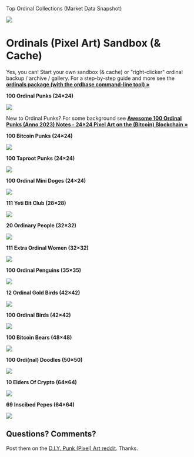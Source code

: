 
Top Ordinal Collections (Market Data Snapshot)

![](i/ordinals-market-data.png)




# Ordinals (Pixel Art) Sandbox (& Cache)


Yes, you can!
Start your own
sandbox (& cache) or "right-clicker" ordinal backup / archive / gallery.
For a step-by-step guide and more see
the [**ordinals package (with the ordbase command-line tool) »**](ordinals)





**100 Ordinal Punks (24×24)**

![](i/ordinalpunks.png)


New to Ordinal Punks? For some background see [**Awesome 100 Ordinal Punks (Anno 2023) Notes - 24×24 Pixel Art on the (Bitcoin) Blockchain »**](https://github.com/cryptopunksnotdead/cryptopunks/tree/master/awesome-ordinalpunks)



**100 Bitcoin Punks (24×24)**

![](i/bitcoinpunks.png)


**100 Taproot Punks (24×24)**

![](i/taprootpunks.png)




**100 Ordinal Mini Doges (24×24)**

![](i/ordinalminidoges.png)




**111 Yeti Bit Club (28×28)**

![](i/yetibitclub.png)


**20 Ordinary People (32×32)**

![](i/ordinarypeople.png)



**111 Extra Ordinal Women (32×32)**

![](i/extraordinalwomen.png)



**100 Ordinal Penguins (35×35)**

![](i/ordinalpenguins.png)


**12 Ordinal Gold Birds (42×42)**

![](i/ordinalgoldbirds.png)


**100 Ordinal Birds (42×42)**

![](i/ordinalbirds.png)



**100 Bitcoin Bears (48×48)**

![](i/bitcoinbears.png)


**100 Ordi(nal) Doodles (50×50)**

![](i/ordidoodles.png)



**10 Elders Of Crypto (64×64)**

![](i/eldersofcrypto.png)



**69 Inscibed Pepes (64×64)**

![](i/inscribedpepes.png)





## Questions? Comments?

Post them on the [D.I.Y. Punk (Pixel) Art reddit](https://old.reddit.com/r/DIYPunkArt). Thanks.


